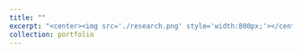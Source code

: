 ```yaml
---
title: ""
excerpt: "<center><img src='./research.png' style='width:800px;'></center>"
collection: portfolio
---
```

